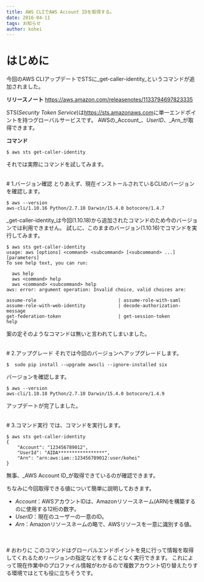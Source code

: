 ```yaml
---
title: AWS CLIでAWS Account IDを取得する。
date: 2016-04-11
tags: お知らせ
author: kohei
---
```


# はじめに
今回のAWS CLIアップデートでSTSに_get-caller-identity_というコマンドが追加されました。

**リリースノート**
<a href="https://aws.amazon.com/releasenotes/1133794697823335" target="_blank">https://aws.amazon.com/releasenotes/1133794697823335</a>

STS(_Security Token Service_)は<a href="https://sts.amazonaws.com" target="_blank">https://sts.amazonaws.com</a>に単一エンドポイントを持つグローバルサービスです。
AWSの_Account_、_UserID_、_Arn_が取得できます。

**コマンド**

```
$ aws sts get-caller-identity
```
それでは実際にコマンドを試してみます。


<br>
# 1.バージョン確認
とりあえず、現在インストールされているCLIのバージョンを確認します。

```bash:バージョン確認
$ aws --version
aws-cli/1.10.16 Python/2.7.10 Darwin/15.4.0 botocore/1.4.7
```
_get-caller-identity_は今回(1.10.18)から追加されたコマンドのため今のバージョンでは利用できません。
試しに、このままのバージョン(1.10.16)でコマンドを実行してみます。

```bash:GetCallerIdentity
$ aws sts get-caller-identity
usage: aws [options] <command> <subcommand> [<subcommand> ...] [parameters]
To see help text, you can run:

  aws help
  aws <command> help
  aws <command> <subcommand> help
aws: error: argument operation: Invalid choice, valid choices are:

assume-role                              | assume-role-with-saml
assume-role-with-web-identity            | decode-authorization-message
get-federation-token                     | get-session-token
help
```

案の定そのようなコマンドは無いと言われてしまいました。


<br>
# 2.アップグレード
それでは今回のバージョンへアップグレードします。

```bash:pipインストール
$  sudo pip install --upgrade awscli --ignore-installed six
```
バージョンを確認します。

```bash:バージョン確認
$ aws --version
aws-cli/1.10.18 Python/2.7.10 Darwin/15.4.0 botocore/1.4.9
```

アップデートが完了しました。


<br>
# 3.コマンド実行
では、コマンドを実行します。

```bash:GetCallerIdentity
$ aws sts get-caller-identity
{
    "Account": "123456789012",
    "UserId": "AIDA*****************",
    "Arn": "arn:aws:iam::123456789012:user/kohei"
}
```
無事、_AWS Account ID_が取得できているのが確認できます。

ちなみに今回取得できる値について簡単に説明しておきます。

- _Account_：AWSアカウントIDは、Amazonリソースネーム(ARN)を構築するのに使用する12桁の数字。
- _UserID_：現在のユーザーの一意のID。
- _Arn_：Amazonリソースネームの略で、AWSリソースを一意に識別する値。


<br>
<br>
# おわりに
このコマンドはグローバルエンドポイントを見に行って情報を取得してくれるためリージョンの指定などをすることなく実行できます。
これによって現在作業中のプロファイル情報がわかるので複数アカウント切り替えたりする環境ではとても役に立ちそうです。
